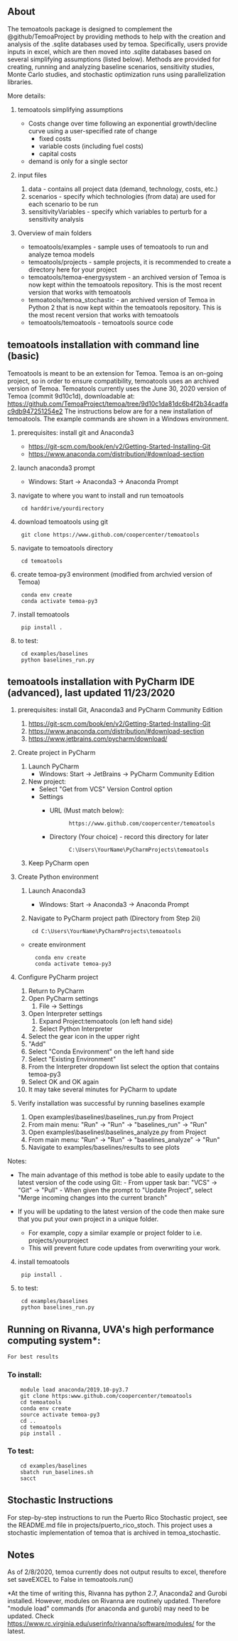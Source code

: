 ## About
The temoatools package is designed to complement the @github/TemoaProject by 
providing methods to help with the creation and analysis of the .sqlite databases used by temoa.
Specifically, users provide inputs in excel, which are then moved into .sqlite databases based 
on several simplifying assumptions (listed below). Methods are provided for creating, running and analyzing
baseline scenarios, sensitivity studies, Monte Carlo studies, and stochastic optimization runs using 
parallelization libraries.

More details:
1) temoatools simplifying assumptions
    - Costs change over time following an exponential growth/decline curve using a user-specified rate of change
        - fixed costs
        - variable costs (including fuel costs)
        - capital costs
    - demand is only for a single sector

2) input files
    1) data - contains all project data (demand, technology, costs, etc.)
    2) scenarios - specify which technologies (from data) are used for each scenario to be run
    3) sensitivityVariables - specify which variables to perturb for a sensitivity analysis
  
3) Overview of main folders
    - temoatools/examples - sample uses of temoatools to run and analyze temoa models
    - temoatools/projects - sample projects, it is recommended to create a directory here for your project
    - temoatools/temoa-energysystem - an archived version of Temoa is now kept within the temoatools repository. This is the most recent version that works with temoatools
    - temoatools/temoa_stochastic - an archived version of Temoa in Python 2 that  is now kept within the temoatools repository. This is the most recent version that works with temoatools
    - temoatools/temoatools - temoatools source code
          
## temoatools installation with command line (basic)
Temoatools is meant to be an extension for Temoa. 
Temoa is an on-going project, so in order to ensure compatibility, temoatools uses an archived version of Temoa.
Temoatools currently uses the June 30, 2020 version of Temoa (commit 9d10c1d), downloadable at:  https://github.com/TemoaProject/temoa/tree/9d10c1da81dc6b4f2b34cadfac9db947251254e2
The instructions below are for a new installation of temoatools. 
The example commands are shown in a Windows environment.

1) prerequisites: install git and Anaconda3
    - https://git-scm.com/book/en/v2/Getting-Started-Installing-Git
    - https://www.anaconda.com/distribution/#download-section
    
2) launch anaconda3 prompt
    - Windows: Start -> Anaconda3 -> Anaconda Prompt

3) navigate to where you want to install and run temoatools
    
        cd harddrive/yourdirectory

4) download temoatools using git
    
        git clone https://www.github.com/coopercenter/temoatools

5) navigate to temoatools directory
        
        cd temoatools

3) create temoa-py3 environment (modified from archvied version of Temoa)
        
        conda env create
        conda activate temoa-py3
    
4) install temoatools

        pip install .
                                                                                                                                                                                                                     
5) to test:
        
        cd examples/baselines  
        python baselines_run.py

        
## temoatools installation with PyCharm IDE (advanced), last updated 11/23/2020
1) prerequisites: install Git, Anaconda3 and PyCharm Community Edition
    1) https://git-scm.com/book/en/v2/Getting-Started-Installing-Git
    2) https://www.anaconda.com/distribution/#download-section
    3) https://www.jetbrains.com/pycharm/download/
    
2) Create project in PyCharm
    1)  Launch PyCharm
        - Windows: Start -> JetBrains -> PyCharm Community Edition
    2) New project:
        - Select "Get from VCS" Version Control option
        - Settings
            - URL (Must match below):
            
                        https://www.github.com/coopercenter/temoatools
            - Directory (Your choice) - record this directory for later
            
                        C:\Users\YourName\PyCharmProjects\temoatools
    3) Keep PyCharm open
        
3) Create Python environment
    1) Launch Anaconda3
        - Windows: Start -> Anaconda3 -> Anaconda Prompt
    2) Navigate to PyCharm project path (Directory from Step 2ii)
        
            cd C:\Users\YourName\PyCharmProjects\temoatools
            
    - create environment
    
            conda env create
            conda activate temoa-py3
            
4) Configure PyCharm project
    1) Return to PyCharm
    2) Open PyCharm settings
        1) File -> Settings
    3) Open Interpreter settings
        1) Expand Project:temoatools (on left hand side)
        2) Select Python Interpreter
    4) Select the gear icon in the upper right
    5) "Add"
    6) Select "Conda Environment" on the left hand side
    7) Select "Existing Environment"
    8) From the Interpreter dropdown list select the option that contains temoa-py3
    9) Select OK and OK again
    10) It may take several minutes for PyCharm to update
    
5) Verify installation was successful by running baselines example
    1) Open examples\baselines\baselines_run.py from Project
    2) From main menu: "Run" -> "Run" -> "baselines_run" -> "Run"
    3) Open examples\baselines\baselines_analyze.py from Project
    4) From main menu: "Run" -> "Run" -> "baselines_analyze" -> "Run"
    5) Navigate to examples/baselines/results to see plots
    
Notes:
- The main advantage of this method is tobe able to easily update to the latest version of the code using Git:
        - From upper task bar: "VCS" -> "Git" -> "Pull"
        - When given the prompt to "Update Project", select "Merge incoming changes into the current branch"

- If you will be updating to the latest version of the code then make sure that you put your own project in a unique folder.
    - For example, copy a similar example or project folder to i.e. projects/yourproject
    - This will prevent future code updates from overwriting your work.
       


    
4) install temoatools

        pip install .
                                                                                                                                                                                                                     
5) to test:
        
        cd examples/baselines  
        python baselines_run.py
        
## Running on Rivanna, UVA's high performance computing system*:
    For best results
   ### To install:
          
        module load anaconda/2019.10-py3.7
        git clone https:www.github.com/coopercenter/temoatools
        cd temoatools
        conda env create
        source activate temoa-py3
        cd ..
        cd temoatools
        pip install .
    
   ### To test:
        cd examples/baselines
        sbatch run_baselines.sh
        sacct

## Stochastic Instructions
For step-by-step instructions to run the Puerto Rico Stochastic project, see the README.md file in projects/puerto_rico_stoch. 
This project uses a stochastic implementation of temoa that is archived in temoa_stochastic.

## Notes
As of 2/8/2020, temoa currently does not output results to excel, therefore set saveEXCEL to False in temoatools.run()

*At the time of writing this, Rivanna has python 2.7, Anaconda2 and Gurobi installed.
However, modules on Rivanna are routinely updated. 
Therefore "module load" commands (for anaconda and gurobi) may need to be updated. 
Check https://www.rc.virginia.edu/userinfo/rivanna/software/modules/ for the latest.